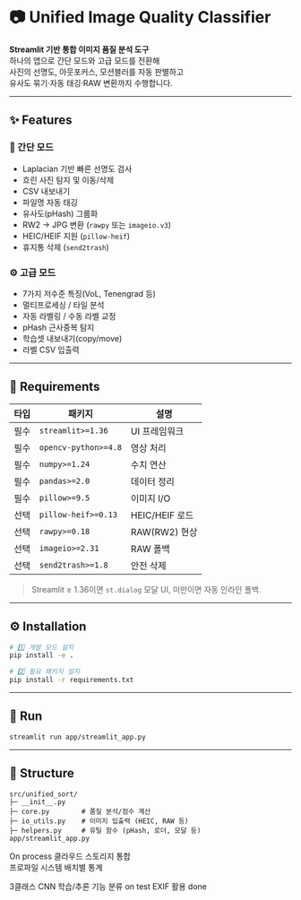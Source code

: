 # 📷 Unified Image Quality Classifier

**Streamlit 기반 통합 이미지 품질 분석 도구**  
하나의 앱으로 간단 모드와 고급 모드를 전환해  
사진의 선명도, 아웃포커스, 모션블러를 자동 판별하고  
유사도 묶기·자동 태깅·RAW 변환까지 수행합니다.

---

## ✨ Features

### 🎯 간단 모드
- Laplacian 기반 빠른 선명도 검사
- 흐린 사진 탐지 및 이동/삭제
- CSV 내보내기
- 파일명 자동 태깅
- 유사도(pHash) 그룹화
- RW2 → JPG 변환 (`rawpy` 또는 `imageio.v3`)
- HEIC/HEIF 지원 (`pillow-heif`)
- 휴지통 삭제 (`send2trash`)

### ⚙️ 고급 모드
- 7가지 저수준 특징(VoL, Tenengrad 등)
- 멀티프로세싱 / 타일 분석
- 자동 라벨링 / 수동 라벨 교정
- pHash 근사중복 탐지
- 학습셋 내보내기(copy/move)
- 라벨 CSV 입출력

---

## 🧩 Requirements

| 타입 | 패키지 | 설명 |
|------|--------|------|
| 필수 | `streamlit>=1.36` | UI 프레임워크 |
| 필수 | `opencv-python>=4.8` | 영상 처리 |
| 필수 | `numpy>=1.24` | 수치 연산 |
| 필수 | `pandas>=2.0` | 데이터 정리 |
| 필수 | `pillow>=9.5` | 이미지 I/O |
| 선택 | `pillow-heif>=0.13` | HEIC/HEIF 로드 |
| 선택 | `rawpy>=0.18` | RAW(RW2) 현상 |
| 선택 | `imageio>=2.31` | RAW 폴백 |
| 선택 | `send2trash>=1.8` | 안전 삭제 |

> Streamlit ≥ 1.36이면 `st.dialog` 모달 UI, 미만이면 자동 인라인 폴백.

---

## ⚙️ Installation

```bash
# 1️⃣ 개발 모드 설치
pip install -e .

# 2️⃣ 필요 패키지 설치
pip install -r requirements.txt
```

---

## 🚀 Run

```bash
streamlit run app/streamlit_app.py
```

---

## 📂 Structure

```
src/unified_sort/
├─ __init__.py
├─ core.py        # 품질 분석/점수 계산
├─ io_utils.py    # 이미지 입출력 (HEIC, RAW 등)
├─ helpers.py     # 유틸 함수 (pHash, 로더, 모달 등)
app/streamlit_app.py
```

On process
클라우드 스토리지 통합  
프로파일 시스템
배치별 통계

3클래스 CNN 학습/추론 기능 분류 on test
EXIF 활용 done
